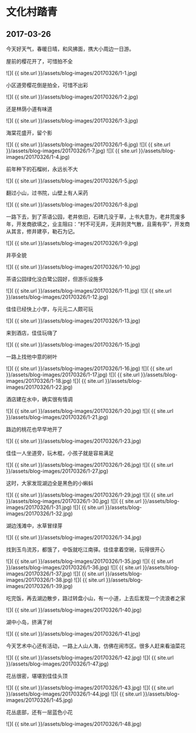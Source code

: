 文化村踏青
========================

2017-03-26
------------------------

今天好天气，春暖日晴，和风拂面，携大小周边一日游。 

屋前的樱花开了，可惜拍不全

![]( {{ site.url }}/assets/blog-images/20170326/1-1.jpg)

小区道旁樱花倒是拍全，可惜不出彩

![]( {{ site.url }}/assets/blog-images/20170326/1-2.jpg)

还是林荫小道有味道

![]( {{ site.url }}/assets/blog-images/20170326/1-3.jpg)

海棠花盛开，留个影

![]( {{ site.url }}/assets/blog-images/20170326/1-6.jpg)
![]( {{ site.url }}/assets/blog-images/20170326/1-7.jpg)
![]( {{ site.url }}/assets/blog-images/20170326/1-4.jpg)

前年种下的石榴树，永远长不大

![]( {{ site.url }}/assets/blog-images/20170326/1-5.jpg)

翻过小山，过书院，山壁上有人采药

![]( {{ site.url }}/assets/blog-images/20170326/1-8.jpg)

一路下去，到了茶语公园，老井依旧，石碑几没于草，上书大意为，老井荒废多年，开发商欲填之，业主阻曰：“村不可无井，无井则灵气散，且需有亭”，开发商从其言，修井建亭，勒石为记。

![]( {{ site.url }}/assets/blog-images/20170326/1-9.jpg)

井亭全貌

![]( {{ site.url }}/assets/blog-images/20170326/1-10.jpg)

茶语公园绿化没白鹭公园好，但游乐设施多

![]( {{ site.url }}/assets/blog-images/20170326/1-11.jpg)
![]( {{ site.url }}/assets/blog-images/20170326/1-12.jpg)

佳佳已经快上小学，与元元二人颇可玩

![]( {{ site.url }}/assets/blog-images/20170326/1-13.jpg)

来到酒店，佳佳玩嗨了

![]( {{ site.url }}/assets/blog-images/20170326/1-15.jpg)

一路上找他中意的树叶

![]( {{ site.url }}/assets/blog-images/20170326/1-16.jpg)
![]( {{ site.url }}/assets/blog-images/20170326/1-17.jpg)
![]( {{ site.url }}/assets/blog-images/20170326/1-18.jpg)
![]( {{ site.url }}/assets/blog-images/20170326/1-22.jpg)

酒店建在水中，确实很有情调

![]( {{ site.url }}/assets/blog-images/20170326/1-20.jpg)
![]( {{ site.url }}/assets/blog-images/20170326/1-21.jpg)

路边的桃花也早早地开了

![]( {{ site.url }}/assets/blog-images/20170326/1-23.jpg)

佳佳一人坐道旁，玩木棍，小孩子就是容易满足

![]( {{ site.url }}/assets/blog-images/20170326/1-26.jpg)
![]( {{ site.url }}/assets/blog-images/20170326/1-27.jpg)

这时，大家发现湖边全是黑色的小蝌蚪

![]( {{ site.url }}/assets/blog-images/20170326/1-29.jpg)
![]( {{ site.url }}/assets/blog-images/20170326/1-30.jpg)
![]( {{ site.url }}/assets/blog-images/20170326/1-31.jpg)
![]( {{ site.url }}/assets/blog-images/20170326/1-32.jpg)

湖边浅滩中，水草冒绿芽

![]( {{ site.url }}/assets/blog-images/20170326/1-34.jpg)

找到玉鸟流苏，都饿了，中饭就吃江南驿。佳佳拿着空碗，玩得很开心

![]( {{ site.url }}/assets/blog-images/20170326/1-35.jpg)
![]( {{ site.url }}/assets/blog-images/20170326/1-36.jpg)
![]( {{ site.url }}/assets/blog-images/20170326/1-37.jpg)
![]( {{ site.url }}/assets/blog-images/20170326/1-38.jpg)
![]( {{ site.url }}/assets/blog-images/20170326/1-39.jpg)

吃完饭，再去湖边散步，路过转盘小山，有一小道，上去后发现一个流浪者之家

![]( {{ site.url }}/assets/blog-images/20170326/1-40.jpg)

湖中小岛，挤满了树

![]( {{ site.url }}/assets/blog-images/20170326/1-41.jpg)

今天艺术中心还有活动，一路上人山人海，仿佛在闹市区。很多人赶来看油菜花

![]( {{ site.url }}/assets/blog-images/20170326/1-42.jpg)
![]( {{ site.url }}/assets/blog-images/20170326/1-47.jpg)

花丛很密，堪堪到佳佳头顶

![]( {{ site.url }}/assets/blog-images/20170326/1-43.jpg)
![]( {{ site.url }}/assets/blog-images/20170326/1-44.jpg)
![]( {{ site.url }}/assets/blog-images/20170326/1-45.jpg)

花丛底部，还有一层蓝色小花

![]( {{ site.url }}/assets/blog-images/20170326/1-48.jpg)